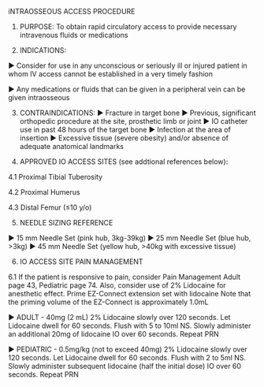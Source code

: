 iNTRAOSSEOUS ACCESS PROCEDURE

1. PURPOSE: To obtain rapid circulatory access to provide necessary intravenous fluids or medications

2. INDICATIONS:

► Consider for use in any unconscious or seriously ill or injured patient in whom IV access cannot be established in a very timely fashion

► Any medications or fluids that can be given in a peripheral vein can be given intraosseous

3. CONTRAINDICATIONS:
► Fracture in target bone
► Previous, significant orthopedic procedure at the site, prosthetic limb or joint
► IO catheter use in past 48 hours of the target bone
► Infection at the area of insertion
► Excessive tissue (severe obesity) and/or absence of adequate anatomical landmarks

4. APPROVED IO ACCESS SITES (see addtional references below):

4.1 Proximal Tibial Tuberosity

4.2 Proximal Humerus

4.3 Distal Femur (≤10 y/o)

5. NEEDLE SIZING REFERENCE

► 15 mm Needle Set (pink hub, 3kg-39kg)
► 25 mm Needle Set (blue hub, >3kg)
► 45 mm Needle Set (yellow hub, >40kg with excessive tissue)

6. IO ACCESS SITE PAIN MANAGEMENT

6.1 If the patient is responsive to pain, consider Pain Management Adult page 43, Pediatric page 74. Also, consider use of 2% Lidocaine for anesthetic effect. Prime EZ-Connect extension set with lidocaine Note that the priming volume of the EZ-Connect is approximately 1.0mL

► ADULT - 40mg (2 mL) 2% Lidocaine slowly over 120 seconds. Let Lidocaine dwell for 60 seconds. Flush with 5 to 10ml NS. Slowly administer an additional 20mg of lidocaine IO over 60 seconds. Repeat PRN

► PEDIATRIC - 0.5mg/kg (not to exceed 40mg) 2% Lidocaine slowly over 120 seconds. Let Lidocaine dwell for 60 seconds. Flush with 2 to 5ml NS. Slowly administer subsequent lidocaine (half the initial dose) IO over 60 seconds. Repeat PRN






